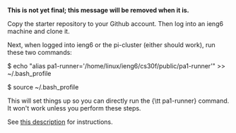 **This is not yet final; this message will be removed when it is.**

Copy the starter repository to your Github account. Then log into an ieng6
machine and clone it.

Next, when logged into ieng6 or the pi-cluster (either should work), run these
two commands:

$ echo "alias pa1-runner='/home/linux/ieng6/cs30f/public/pa1-runner'" >> ~/.bash_profile

$ source ~/.bash_profile

This will set things up so you can directly run the {\tt pa1-runner} command.
It won't work unless you perform these steps.

See [this description](./description.pdf) for instructions.
